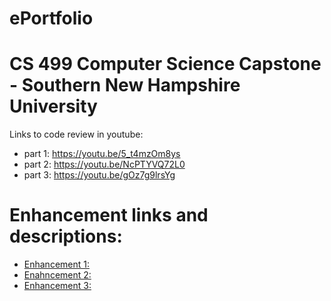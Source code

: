 # ePortfolio
# CS 499 Computer Science Capstone - Southern New Hampshire University


Links to code review in youtube:
- part 1: https://youtu.be/5_t4mzOm8ys
- part 2: https://youtu.be/NcPTYVQ72L0
- part 3: https://youtu.be/gOz7g9lrsYg

# Enhancement links and descriptions:
- [Enhancement 1: ](https://github.com/DaltonShort/ePortfolio/blob/main/Inventory%20app%20Files.zip)
- [Enahncement 2: ](https://github.com/DaltonShort/ePortfolio/tree/main/Enhancement%20two)
- [Enhancement 3: ](https://github.com/DaltonShort/ePortfolio/tree/main/Enhancement%203)
